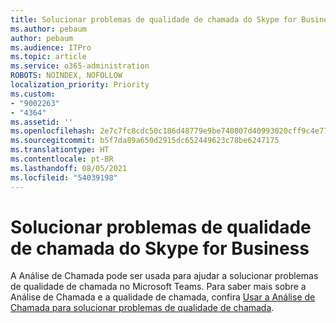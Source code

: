 ```yaml
---
title: Solucionar problemas de qualidade de chamada do Skype for Business
ms.author: pebaum
author: pebaum
ms.audience: ITPro
ms.topic: article
ms.service: o365-administration
ROBOTS: NOINDEX, NOFOLLOW
localization_priority: Priority
ms.custom:
- "9002263"
- "4364"
ms.assetid: ''
ms.openlocfilehash: 2e7c7fc8cdc50c186d48779e9be740807d40993020cff9c4e7794ceaf1f81443
ms.sourcegitcommit: b5f7da89a650d2915dc652449623c78be6247175
ms.translationtype: HT
ms.contentlocale: pt-BR
ms.lasthandoff: 08/05/2021
ms.locfileid: "54039198"
---
```

# <a name="troubleshoot-skype-for-business-call-quality"></a>Solucionar problemas de qualidade de chamada do Skype for Business

A Análise de Chamada pode ser usada para ajudar a solucionar problemas de qualidade de chamada no Microsoft Teams. Para saber mais sobre a Análise de Chamada e a qualidade de chamada, confira [Usar a Análise de Chamada para solucionar problemas de qualidade de chamada](https://docs.microsoft.com/MicrosoftTeams/use-call-analytics-to-troubleshoot-poor-call-quality).
